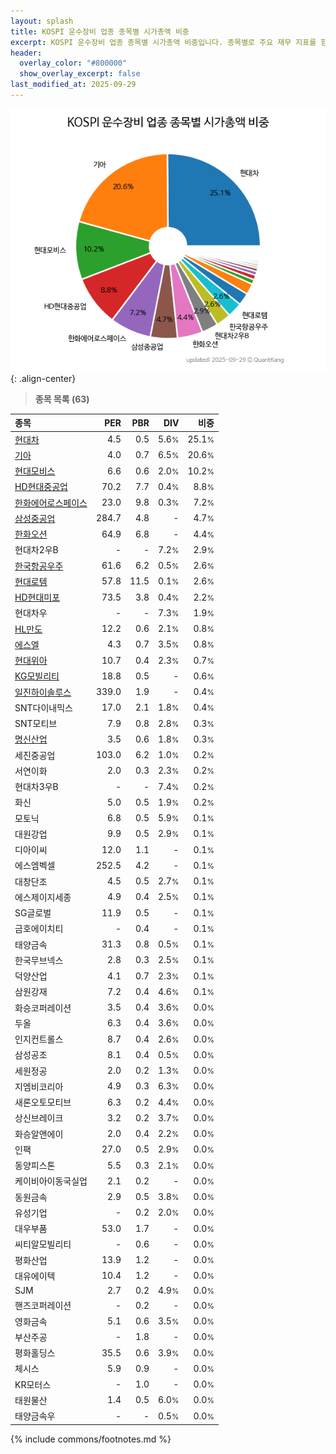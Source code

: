 ```yaml
---
layout: splash
title: KOSPI 운수장비 업종 종목별 시가총액 비중
excerpt: KOSPI 운수장비 업종 종목별 시가총액 비중입니다. 종목별로 주요 재무 지표를 함께 표시합니다.
header:
  overlay_color: "#800000"
  show_overlay_excerpt: false
last_modified_at: 2025-09-29
---
```



![KOSPI 운수장비 업종 종목별 시가총액 비중](/stats/sector/images/kospi_업종_운수장비_종목.png){: .align-center}


> **종목 목록 (63)**<a id="list"></a>

| **종목** | **PER** | **PBR** | **DIV** | **비중** |
| :------- | ------: | ------: | ------: | -------: |
| [현대차](/005380/) | 4.5 | 0.5 | 5.6<small>%</small> | 25.1<small>%</small> |
| [기아](/000270/) | 4.0 | 0.7 | 6.5<small>%</small> | 20.6<small>%</small> |
| [현대모비스](/012330/) | 6.6 | 0.6 | 2.0<small>%</small> | 10.2<small>%</small> |
| [HD현대중공업](/329180/) | 70.2 | 7.7 | 0.4<small>%</small> | 8.8<small>%</small> |
| [한화에어로스페이스](/012450/) | 23.0 | 9.8 | 0.3<small>%</small> | 7.2<small>%</small> |
| [삼성중공업](/010140/) | 284.7 | 4.8 | - | 4.7<small>%</small> |
| [한화오션](/042660/) | 64.9 | 6.8 | - | 4.4<small>%</small> |
| 현대차2우B | - | - | 7.2<small>%</small> | 2.9<small>%</small> |
| [한국항공우주](/047810/) | 61.6 | 6.2 | 0.5<small>%</small> | 2.6<small>%</small> |
| [현대로템](/064350/) | 57.8 | 11.5 | 0.1<small>%</small> | 2.6<small>%</small> |
| [HD현대미포](/010620/) | 73.5 | 3.8 | 0.4<small>%</small> | 2.2<small>%</small> |
| 현대차우 | - | - | 7.3<small>%</small> | 1.9<small>%</small> |
| [HL만도](/204320/) | 12.2 | 0.6 | 2.1<small>%</small> | 0.8<small>%</small> |
| [에스엘](/005850/) | 4.3 | 0.7 | 3.5<small>%</small> | 0.8<small>%</small> |
| [현대위아](/011210/) | 10.7 | 0.4 | 2.3<small>%</small> | 0.7<small>%</small> |
| [KG모빌리티](/003620/) | 18.8 | 0.5 | - | 0.6<small>%</small> |
| [일진하이솔루스](/271940/) | 339.0 | 1.9 | - | 0.4<small>%</small> |
| SNT다이내믹스 | 17.0 | 2.1 | 1.8<small>%</small> | 0.4<small>%</small> |
| SNT모티브 | 7.9 | 0.8 | 2.8<small>%</small> | 0.3<small>%</small> |
| [명신산업](/009900/) | 3.5 | 0.6 | 1.8<small>%</small> | 0.3<small>%</small> |
| 세진중공업 | 103.0 | 6.2 | 1.0<small>%</small> | 0.2<small>%</small> |
| 서연이화 | 2.0 | 0.3 | 2.3<small>%</small> | 0.2<small>%</small> |
| 현대차3우B | - | - | 7.4<small>%</small> | 0.2<small>%</small> |
| 화신 | 5.0 | 0.5 | 1.9<small>%</small> | 0.2<small>%</small> |
| 모토닉 | 6.8 | 0.5 | 5.9<small>%</small> | 0.1<small>%</small> |
| 대원강업 | 9.9 | 0.5 | 2.9<small>%</small> | 0.1<small>%</small> |
| 디아이씨 | 12.0 | 1.1 | - | 0.1<small>%</small> |
| 에스엠벡셀 | 252.5 | 4.2 | - | 0.1<small>%</small> |
| 대창단조 | 4.5 | 0.5 | 2.7<small>%</small> | 0.1<small>%</small> |
| 에스제이지세종 | 4.9 | 0.4 | 2.5<small>%</small> | 0.1<small>%</small> |
| SG글로벌 | 11.9 | 0.5 | - | 0.1<small>%</small> |
| 금호에이치티 | - | 0.4 | - | 0.1<small>%</small> |
| 태양금속 | 31.3 | 0.8 | 0.5<small>%</small> | 0.1<small>%</small> |
| 한국무브넥스 | 2.8 | 0.3 | 2.5<small>%</small> | 0.1<small>%</small> |
| 덕양산업 | 4.1 | 0.7 | 2.3<small>%</small> | 0.1<small>%</small> |
| 삼원강재 | 7.2 | 0.4 | 4.6<small>%</small> | 0.1<small>%</small> |
| 화승코퍼레이션 | 3.5 | 0.4 | 3.6<small>%</small> | 0.0<small>%</small> |
| 두올 | 6.3 | 0.4 | 3.6<small>%</small> | 0.0<small>%</small> |
| 인지컨트롤스 | 8.7 | 0.4 | 2.6<small>%</small> | 0.0<small>%</small> |
| 삼성공조 | 8.1 | 0.4 | 0.5<small>%</small> | 0.0<small>%</small> |
| 세원정공 | 2.0 | 0.2 | 1.3<small>%</small> | 0.0<small>%</small> |
| 지엠비코리아 | 4.9 | 0.3 | 6.3<small>%</small> | 0.0<small>%</small> |
| 새론오토모티브 | 6.3 | 0.2 | 4.4<small>%</small> | 0.0<small>%</small> |
| 상신브레이크 | 3.2 | 0.2 | 3.7<small>%</small> | 0.0<small>%</small> |
| 화승알앤에이 | 2.0 | 0.4 | 2.2<small>%</small> | 0.0<small>%</small> |
| 인팩 | 27.0 | 0.5 | 2.9<small>%</small> | 0.0<small>%</small> |
| 동양피스톤 | 5.5 | 0.3 | 2.1<small>%</small> | 0.0<small>%</small> |
| 케이비아이동국실업 | 2.1 | 0.2 | - | 0.0<small>%</small> |
| 동원금속 | 2.9 | 0.5 | 3.8<small>%</small> | 0.0<small>%</small> |
| 유성기업 | - | 0.2 | 2.0<small>%</small> | 0.0<small>%</small> |
| 대우부품 | 53.0 | 1.7 | - | 0.0<small>%</small> |
| 씨티알모빌리티 | - | 0.6 | - | 0.0<small>%</small> |
| 평화산업 | 13.9 | 1.2 | - | 0.0<small>%</small> |
| 대유에이텍 | 10.4 | 1.2 | - | 0.0<small>%</small> |
| SJM | 2.7 | 0.2 | 4.9<small>%</small> | 0.0<small>%</small> |
| 핸즈코퍼레이션 | - | 0.2 | - | 0.0<small>%</small> |
| 영화금속 | 5.1 | 0.6 | 3.5<small>%</small> | 0.0<small>%</small> |
| 부산주공 | - | 1.8 | - | 0.0<small>%</small> |
| 평화홀딩스 | 35.5 | 0.6 | 3.9<small>%</small> | 0.0<small>%</small> |
| 체시스 | 5.9 | 0.9 | - | 0.0<small>%</small> |
| KR모터스 | - | 1.0 | - | 0.0<small>%</small> |
| 태원물산 | 1.4 | 0.5 | 6.0<small>%</small> | 0.0<small>%</small> |
| 태양금속우 | - | - | 0.5<small>%</small> | 0.0<small>%</small> |

{% include commons/footnotes.md %}